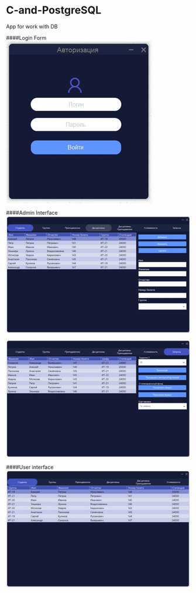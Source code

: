 # C-and-PostgreSQL
App for work with DB

####Login Form
![Login Form](images/1.jpg)

####Admin Interface
![Admin Interface](images/2.jpg)

![Admin Interface](images/3.jpg)

####User interface
![User interface](images/4.jpg)

